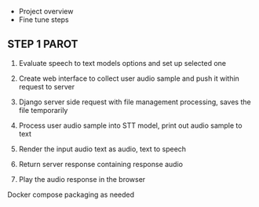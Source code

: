 - Project overview
- Fine tune steps

## STEP 1 PAROT

1. Evaluate speech to text models options and set up selected one

2. Create web interface to collect user audio sample and push it within request to server

3. Django server side request with file management processing, saves the file temporarily

4. Process user audio sample into STT model, print out audio sample to text

5. Render the input audio text as audio, text to speech

6. Return server response containing response audio

7. Play the audio response in the browser

Docker compose packaging as needed